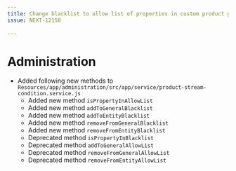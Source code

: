 ```yaml
---
title: Change blacklist to allow list of properties in custom product groups
issue: NEXT-12158
 
---
```

# Administration
* Added following new methods to `Resources/app/administration/src/app/service/product-stream-condition.service.js`
    * Added new method `isPropertyInAllowList`
    * Added new method `addToGeneralBlacklist`
    * Added new method `addToEntityBlacklist`
    * Added new method `removeFromGeneralBlacklist`
    * Added new method `removeFromEntityBlacklist`
    * Deprecated method `isPropertyInBlacklist`
    * Deprecated method `addToGeneralAllowList`
    * Deprecated method `removeFromGeneralAllowList`
    * Deprecated method `removeFromEntityAllowList`
